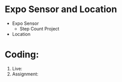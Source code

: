 # Expo Sensor and Location

- Expo Sensor
  - Step Count Project
- Location

# Coding:

1. Live:
2. Assignment:
